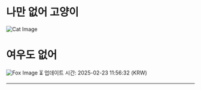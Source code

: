 
# 나만 없어 고양이

![Cat Image](https://cdn2.thecatapi.com/images/5t0.jpg)

# 여우도 없어
![Fox Image](https://randomfox.ca/images/81.jpg)
⏳ 업데이트 시간: 2025-02-23 11:56:32 (KRW)

---
